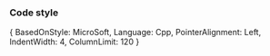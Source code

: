### Code style

{ BasedOnStyle: MicroSoft, Language: Cpp, PointerAlignment: Left, IndentWidth: 4, ColumnLimit: 120 }